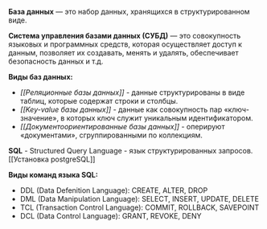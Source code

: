 **База данных** — это набор данных, хранящихся в структурированном виде.

**Система управления базами данных (СУБД)** — это совокупность языковых и программных средств, которая осуществляет доступ к данным, позволяет их создавать, менять и удалять, обеспечивает безопасность данных и т.д.

**Виды  баз данных:**
- _[[Реляционные базы данных]]_ - данные структурированы в виде таблиц, которые содержат строки и столбцы.
- _[[Key-value базы данных]]_ - данные как совокупность пар «ключ-значение», в которых ключ служит уникальным идентификатором.
- _[[Документоориентированные базы данных]]_ - оперируют «документами», сгруппированными по коллекциям.

**SQL** - Structured Query Language - язык структурированных запросов.
[[Установка postgreSQL]]

**Виды команд языка SQL:**
- DDL (Data Defenition Language): CREATE, ALTER, DROP
- DML (Data Manipulation Language): SELECT, INSERT, UPDATE, DELETE
- TCL (Transaction Control Language): COMMIT, ROLLBACK, SAVEPOINT
- DCL (Data Control Language): GRANT, REVOKE, DENY